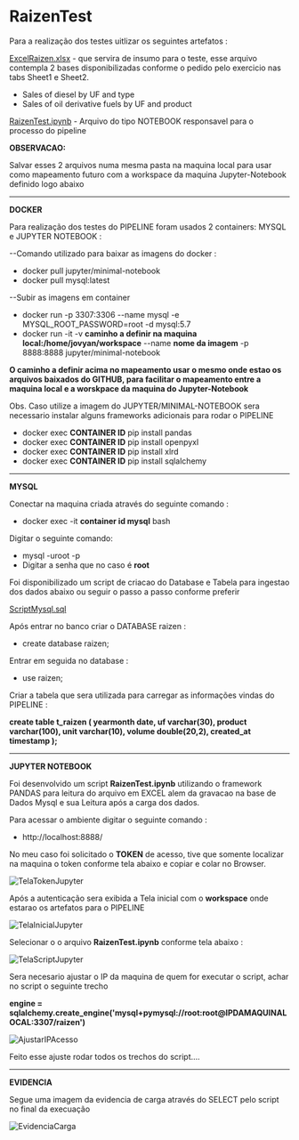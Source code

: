 # RaizenTest

Para a realização dos testes uitlizar os seguintes artefatos :

[ExcelRaizen.xlsx](https://github.com/carloscmattins/RaizenTest/blob/main/ExcelRaizen.xlsx) - que servira de insumo para o teste, esse arquivo contempla 2 bases disponibilizadas conforme o pedido pelo exercicio nas tabs Sheet1 e Sheet2.

* Sales of diesel by UF and type
* Sales of oil derivative fuels by UF and product


[RaizenTest.ipynb](https://github.com/carloscmattins/RaizenTest/blob/main/RaizenTest.ipynb) - Arquivo do tipo NOTEBOOK responsavel para o processo do pipeline


<b>OBSERVACAO: </b>

Salvar esses 2 arquivos numa mesma pasta na maquina local para usar como mapeamento futuro com a workspace da maquina Jupyter-Notebook definido logo abaixo

----

<B>DOCKER</B>

Para realização dos testes do PIPELINE foram usados 2 containers: MYSQL e JUPYTER NOTEBOOK :

--Comando utilizado para baixar as imagens do docker :

* docker pull jupyter/minimal-notebook
* docker pull mysql:latest

--Subir as imagens em container
* docker run -p 3307:3306 --name mysql -e MYSQL_ROOT_PASSWORD=root -d mysql:5.7
* docker run -it -v <b>caminho a definir na maquina local:/home/jovyan/workspace</b>  --name <b>nome da imagem</b> -p 8888:8888 jupyter/minimal-notebook

<b>O caminho a definir acima no mapeamento usar o mesmo onde estao os arquivos baixados do GITHUB, para facilitar o mapeamento entre a maquina local e a worskpace da maquina do Jupyter-Notebook</b>

Obs. Caso utilize a imagem do JUPYTER/MINIMAL-NOTEBOOK sera necessario instalar alguns frameworks adicionais para rodar o PIPELINE

* docker exec <b>CONTAINER ID</b> pip install pandas
* docker exec <b>CONTAINER ID</b> pip install openpyxl
* docker exec <b>CONTAINER ID</b> pip install xlrd
* docker exec <b>CONTAINER ID</b> pip install sqlalchemy

-----
<b>MYSQL</b>

Conectar na maquina criada através do seguinte comando :

* docker exec -it <b>container id mysql</b> bash

Digitar o seguinte comando:

* mysql -uroot -p
* Digitar a senha que no caso é <b>root</b>


Foi disponibilizado um script de criacao do Database e Tabela para ingestao dos dados abaixo ou seguir o passo a passo conforme preferir

[ScriptMysql.sql](https://github.com/carloscmattins/RaizenTest/blob/main/scriptMysql.sql)

Após entrar no banco criar o DATABASE raizen :
 
 * create database raizen;
 
Entrar em seguida no database :

* use raizen;

Criar a tabela que sera utilizada para carregar as informações vindas do PIPELINE :

<b>create table t_raizen (
yearmonth date, 
uf varchar(30),
product varchar(100),
unit varchar(10),
volume double(20,2),
created_at timestamp
);</b>

---
<b>JUPYTER NOTEBOOK</b>

Foi desenvolvido um script <b>RaizenTest.ipynb</b> utilizando o framework PANDAS para leitura do arquivo em EXCEL alem da gravacao na base de Dados Mysql e sua Leitura após a carga dos dados.

Para acessar o ambiente digitar o seguinte comando :
* http://localhost:8888/

No meu caso foi solicitado o <b>TOKEN</b> de acesso, tive que somente localizar na maquina o token conforme tela abaixo e copiar e colar no Browser.

![TelaTokenJupyter](https://user-images.githubusercontent.com/30783094/124404156-1404b480-dd10-11eb-9998-988b9d7dc510.GIF)

Após a autenticação sera exibida a Tela inicial com o <B>workspace</B> onde estarao os artefatos para o PIPELINE

![TelaInicialJupyter](https://user-images.githubusercontent.com/30783094/124404243-807fb380-dd10-11eb-871c-ab6c385eccd3.GIF)

Selecionar o o arquivo <b>RaizenTest.ipynb</b> conforme tela abaixo :

![TelaScriptJupyter](https://user-images.githubusercontent.com/30783094/124404442-4d89ef80-dd11-11eb-9d55-c46bf3811800.GIF)


Sera necesario ajustar o IP da maquina de quem for executar o script, achar no script o seguinte trecho

<b>engine = sqlalchemy.create_engine('mysql+pymysql://root:root@IPDAMAQUINALOCAL:3307/raizen')</b>

![AjustarIPAcesso](https://user-images.githubusercontent.com/30783094/124404945-6bf0ea80-dd13-11eb-9429-1a63587490c8.gif)

Feito esse ajuste rodar todos os trechos do script....

----
<b>EVIDENCIA</b>

Segue uma imagem da evidencia de carga através do SELECT pelo script no final da execuação

![EvidenciaCarga](https://user-images.githubusercontent.com/30783094/124404884-30eeb700-dd13-11eb-85c5-cbaa493e8b99.GIF)






